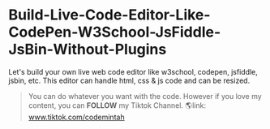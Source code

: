 # Build-Live-Code-Editor-Like-CodePen-W3School-JsFiddle-JsBin-Without-Plugins
Let's build your own live web code editor like w3school, codepen, jsfiddle, jsbin, etc. This editor can handle html, css &amp; js code and can be resized.

> You can do whatever you want with the code. However if you love my content, you can **FOLLOW** my Tiktok Channel.
🌎link: www.tiktok.com/codemintah
